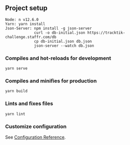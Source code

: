 ## Project setup
```
Node: n v12.6.0
Yarn: yarn install
Json-Server: npm install -g json-server
             curl -o db-initial.json https://tracktik-challenge.staffr.com/db
             cp db-initial.json db.json
             json-server --watch db.json
```

### Compiles and hot-reloads for development
```
yarn serve
```

### Compiles and minifies for production
```
yarn build
```

### Lints and fixes files
```
yarn lint
```

### Customize configuration
See [Configuration Reference](https://cli.vuejs.org/config/).
